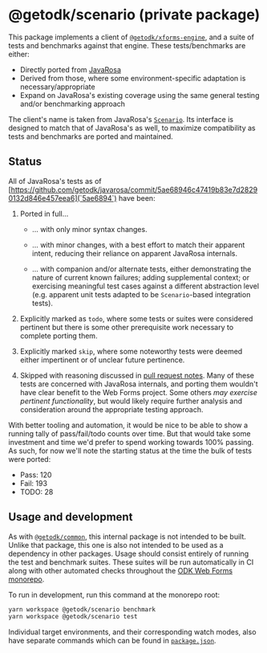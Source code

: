 # @getodk/scenario (private package)

This package implements a client of
[`@getodk/xforms-engine`](../xforms-engine/), and a suite of tests and
benchmarks against that engine. These tests/benchmarks are either:

- Directly ported from [JavaRosa](https://github.com/getodk/javarosa)
- Derived from those, where some environment-specific adaptation is necessary/appropriate
- Expand on JavaRosa's existing coverage using the same general testing and/or benchmarking approach

The client's name is taken from JavaRosa's
[`Scenario`](https://github.com/getodk/javarosa/blob/master/src/test/java/org/javarosa/core/test/Scenario.java).
Its interface is designed to match that of JavaRosa's as well, to maximize
compatibility as tests and benchmarks are ported and maintained.

## Status

All of JavaRosa's tests as of [https://github.com/getodk/javarosa/commit/5ae68946c47419b83e7d28290132d846e457eea6](`5ae6894`) have been:

1. Ported in full…

   - … with only minor syntax changes.

   - … with minor changes, with a best effort to match their apparent intent, reducing their reliance on apparent JavaRosa internals.

   - … with companion and/or alternate tests, either demonstrating the nature of current known failures; adding supplemental context; or exercising meaningful test cases against a different abstraction level (e.g. apparent unit tests adapted to be `Scenario`-based integration tests).

2. Explicitly marked as `todo`, where some tests or suites were considered pertinent but there is some other prerequisite work necessary to complete porting them.

3. Explicitly marked `skip`, where some noteworthy tests were deemed either impertinent or of unclear future pertinence.

4. Skipped with reasoning discussed in [pull request notes](https://github.com/getodk/web-forms/pull/110). Many of these tests are concerned with JavaRosa internals, and porting them wouldn't have clear benefit to the Web Forms project. Some others _may exercise pertinent functionality_, but would likely require further analysis and consideration around the appropriate testing approach.

With better tooling and automation, it would be nice to be able to show a running tally of pass/fail/todo counts over time. But that would take some investment and time we'd prefer to spend working towards 100% passing. As such, for now we'll note the starting status at the time the bulk of tests were ported:

- Pass: 120
- Fail: 193
- TODO: 28

## Usage and development

As with [`@getodk/common`](../common/), this internal package is not intended to
be built. Unlike that package, this one is also not intended to be used as a
dependency in other packages. Usage should consist entirely of running the test
and benchmark suites. These suites will be run automatically in CI along with
other automated checks throughout the [ODK Web Forms monorepo](../../).

To run in development, run this command at the monorepo root:

```sh
yarn workspace @getodk/scenario benchmark
yarn workspace @getodk/scenario test
```

Individual target environments, and their corresponding watch modes, also have separate commands which can be found in [`package.json`](./package.json).
